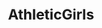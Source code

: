 ---
title: AthleticGirls
crosslinks:
- nsfw
- anllelasagra
- alicematos
- FitAndNatural
- SideStripeShorts
---